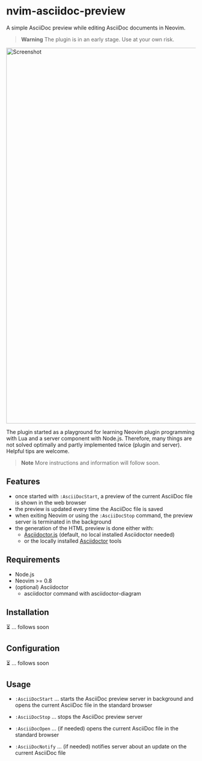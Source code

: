 # nvim-asciidoc-preview

A simple AsciiDoc preview while editing AsciiDoc documents in Neovim.

> **Warning**
> The plugin is in an early stage. Use at your own risk.

<img width="1000" alt="Screenshot" src="https://user-images.githubusercontent.com/31811/214418871-14477f16-fe26-4b08-b864-77113997d321.png">

The plugin started as a playground for learning Neovim plugin programming with Lua and a server component with Node.js.
Therefore, many things are not solved optimally and partly implemented twice (plugin and server). Helpful tips are welcome.

> **Note** More instructions and information will follow soon.

## Features

- once started with `:AsciiDocStart`, a preview of the current AsciiDoc file is shown in the web browser
- the preview is updated every time the AsciiDoc file is saved
- when exiting Neovim or using the `:AsciiDocStop` command, the preview server is terminated in the background
- the generation of the HTML preview is done either with:
  - [Asciidoctor.js](https://docs.asciidoctor.org/asciidoctor.js/latest/) (default, no local installed Asciidoctor needed)
  - or the locally installed [Asciidoctor](https://docs.asciidoctor.org/asciidoctor/latest/) tools

## Requirements

- Node.js
- Neovim >= 0.8
- (optional) Asciidoctor
  - asciidoctor command with asciidoctor-diagram

## Installation

⏳ ... follows soon

## Configuration

⏳ ... follows soon

## Usage

- `:AsciiDocStart` ... starts the AsciiDoc preview server in background and opens the current AsciiDoc file in the standard browser
- `:AsciiDocStop` ... stops the AsciiDoc preview server

- `:AsciiDocOpen` ... (if needed) opens the current AsciiDoc file in the standard browser
- `:AsciiDocNotify` ... (if needed) notifies server about an update on the current AsciiDoc file
